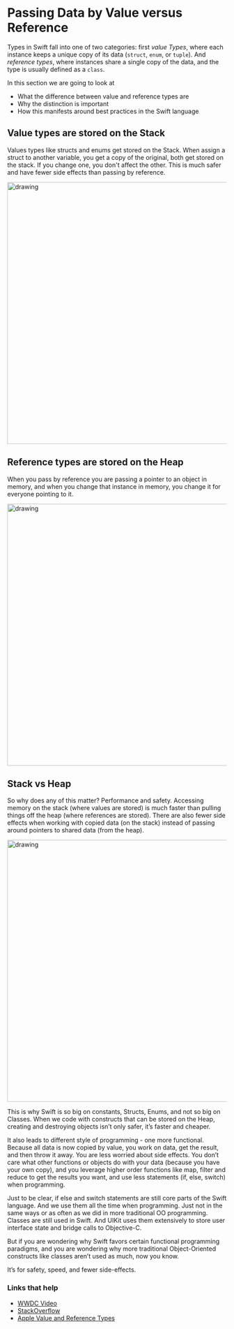 # Passing Data by Value versus Reference

Types in Swift fall into one of two categories: first _value Types_, where each instance keeps a unique copy of its data (`struct`, `enum`, or `tuple`). And _reference types_, where instances share a single copy of the data, and the type is usually defined as a `class`. 

In this section we are going to look at 

 - What the difference between value and reference types are
 - Why the distinction is important
 - How this manifests around best practices in the Swift language

## Value types are stored on the Stack

Values types like structs and enums get stored on the Stack. When assign a struct to another variable, you get a copy of the original, both get stored on the stack. If you change one, you don't affect the other. This is much safer and have fewer side effects than passing by reference.

<img src="https://github.com/jrasmusson/level-up-swift/blob/master/8-structs-vs-classes/images/stack.png" alt="drawing" width="600"/>

## Reference types are stored on the Heap

When you pass by reference you are passing a pointer to an object in memory, and when you change that instance in memory, you change it for everyone pointing to it.

<img src="https://github.com/jrasmusson/level-up-swift/blob/master/8-structs-vs-classes/images/heap.png" alt="drawing" width="600"/>

## Stack vs Heap

So why does any of this matter? Performance and safety. Accessing memory on the stack (where values are stored) is much faster than pulling things off the heap (where references are stored). There are also fewer side effects when working with copied data (on the stack) instead of passing around pointers to shared data (from the heap).

<img src="https://github.com/jrasmusson/level-up-swift/blob/master/8-structs-vs-classes/images/stack-vs-heap.png" alt="drawing" width="600"/>

This is why Swift is so big on constants, Structs, Enums, and not so big on Classes. When we code with constructs that can be stored on the Heap, creating and destroying objects isn’t only safer, it’s faster and cheaper.

It also leads to different style of programming - one more functional. Because all data is now copied by value, you work on data, get the result, and then throw it away. You are less worried about side effects. You don’t care what other functions or objects do with your data (because you have your own copy), and you leverage higher order functions like map, filter and reduce to get the results you want, and use less statements (if, else, switch) when programming.

Just to be clear, if else and switch statements are still core parts of the Swift language. And we use them all the time when programming. Just not in the same ways or as often as we did in more traditional OO programming. Classes are still used in Swift. And UIKit uses them extensively to store user interface state and bridge calls to Objective-C.

But if you are wondering why Swift favors certain functional programming paradigms, and you are wondering why more traditional Object-Oriented constructs like classes aren’t used as much, now you know.

It’s for safety, speed, and fewer side-effects.


### Links that help

- [WWDC Video](https://developer.apple.com/videos/play/wwdc2016/416/)
- [StackOverflow](https://stackoverflow.com/questions/79923/what-and-where-are-the-stack-and-heap)
- [Apple Value and Reference Types](https://developer.apple.com/swift/blog/?id=10)



